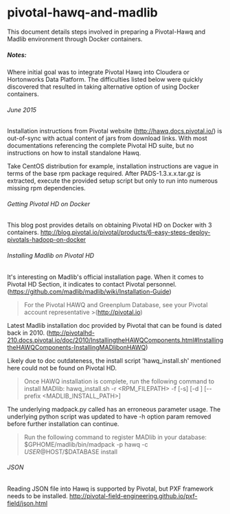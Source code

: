 # pivotal-hawq-and-madlib

This document details steps involved in preparing a Pivotal-Hawq and Madlib environment through Docker containers. 

##### Notes:
Where initial goal was to integrate Pivotal Hawq into Cloudera or Hortonworks Data Platform. The difficulties listed below were quickly discovered that resulted in taking alternative option of using Docker containers. 

###### June 2015
Installation instructions from Pivotal website (http://hawq.docs.pivotal.io/) is out-of-sync with actual content of jars from download links. With most documentations referencing the complete Pivotal HD suite, but no instructions on how to install standalone Hawq.

Take CentOS distribution for example, installation instructions are vague in terms of the base rpm package required. After PADS-1.3.x.x.tar.gz is extracted, execute the provided setup script but only to run into numerous missing rpm dependencies.   

###### Getting Pivotal HD on Docker
This blog post provides details on obtaining Pivotal HD on Docker with 3 containers. 
http://blog.pivotal.io/pivotal/products/6-easy-steps-deploy-pivotals-hadoop-on-docker

###### Installing Madlib on Pivotal HD
It's interesting on Madlib's official installation page. When it comes to Pivotal HD Section, it indicates to contact Pivotal personnel. (https://github.com/madlib/madlib/wiki/Installation-Guide)

>For the Pivotal HAWQ and Greenplum Database, see your Pivotal account representative >(http://pivotal.io)

Latest Madlib installation doc provided by Pivotal that can be found is dated back in 2010. (http://pivotalhd-210.docs.pivotal.io/doc/2010/InstallingtheHAWQComponents.html#InstallingtheHAWQComponents-InstallingMADlibonHAWQ) 


Likely due to doc outdateness, the install script 'hawq_install.sh' mentioned here could not be found on Pivotal HD.

> Once HAWQ installation is complete, run the following command to install MADlib:
> hawq_install.sh -r <RPM_FILEPATH> -f <HOSTFILE> [-s] [-d <GPHOME>] [--prefix <MADLIB_INSTALL_PATH>]

The underlying madpack.py called has an erroneous parameter usage. The underlying python script was updated to have -h option param removed before further installation can continue.

> Run the following command to register MADlib in your database:
> $GPHOME/madlib/bin/madpack -p hawq -c $USER@$HOST/$DATABASE install

###### JSON
Reading JSON file into Hawq is supported by Pivotal, but PXF framework needs to be installed.
http://pivotal-field-engineering.github.io/pxf-field/json.html


